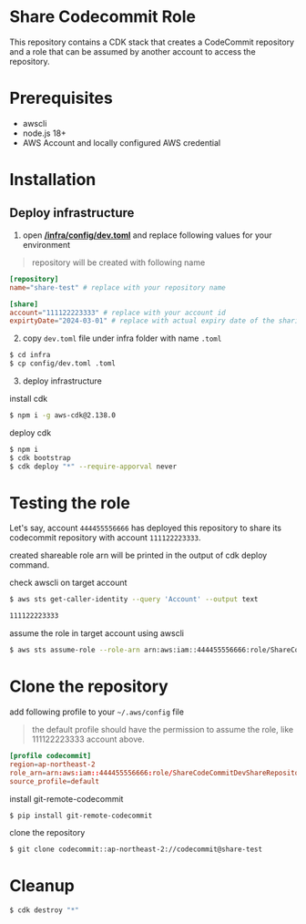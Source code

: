 # Share Codecommit Role

This repository contains a CDK stack that creates a CodeCommit repository and a role that can be assumed by another account to access the repository.

# Prerequisites

- awscli
- node.js 18+
- AWS Account and locally configured AWS credential

# Installation

## Deploy infrastructure

1. open [**/infra/config/dev.toml**](infra/config/dev.toml) and replace following values for your environment

> repository will be created with following name

```toml
[repository]
name="share-test" # replace with your repository name

[share]
account="111122223333" # replace with your account id
expirtyDate="2024-03-01" # replace with actual expiry date of the sharing
```

2. copy `dev.toml` file under infra folder with name `.toml`

```bash
$ cd infra
$ cp config/dev.toml .toml
```

3. deploy infrastructure

install cdk

```bash
$ npm i -g aws-cdk@2.138.0
```

deploy cdk

```bash
$ npm i
$ cdk bootstrap
$ cdk deploy "*" --require-apporval never
```

# Testing the role

Let's say, account `444455556666` has deployed this repository to share its codecommit repository with account `111122223333`.

created shareable role arn will be printed in the output of cdk deploy command.

check awscli on target account

```bash
$ aws sts get-caller-identity --query 'Account' --output text

111122223333
```

assume the role in target account using awscli

```bash
$ aws sts assume-role --role-arn arn:aws:iam::444455556666:role/ShareCodeCommitDevShareRepositoryRole --role-session-name share-codecommit
```

# Clone the repository

add following profile to your `~/.aws/config` file

> the default profile should have the permission to assume the role, like 111122223333 account above.

```toml
[profile codecommit]
region=ap-northeast-2
role_arn=arn:aws:iam::444455556666:role/ShareCodeCommitDevShareRepositoryRole
source_profile=default
```

install git-remote-codecommit

```bash
$ pip install git-remote-codecommit
```

clone the repository

```bash
$ git clone codecommit::ap-northeast-2://codecommit@share-test
```

# Cleanup

```bash
$ cdk destroy "*"
```
